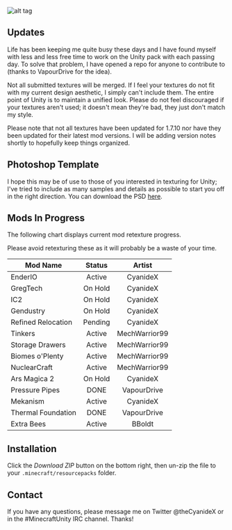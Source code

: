 ![alt tag](http://i.imgur.com/CSXhTzt.png)

Updates
------
Life has been keeping me quite busy these days and I have found myself with less and less free time to work on the Unity pack with each passing day. To solve that problem, I have opened a repo for anyone to contribute to (thanks to VapourDrive for the idea).

Not all submitted textures will be merged. If I feel your textures do not fit with my current design aesthetic, I simply can't include them. The entire point of Unity is to maintain a unified look. Please do not feel discouraged if your textures aren't used; it doesn't mean they're bad, they just don't match my style.

Please note that not all textures have been updated for 1.7.10 nor have they been updated for their latest mod versions. I will be adding version notes shortly to hopefully keep things organized.

Photoshop Template
------
I hope this may be of use to those of you interested in texturing for Unity; I've tried to include as many samples and details as possible to start you off in the right direction. You can download the PSD [here](https://dl.dropboxusercontent.com/u/2609913/Minecraft/Unity/unityTemplate.psd?dl=1 "Unity - PSD").

Mods In Progress
------
The following chart displays current mod retexture progress.

Please avoid retexturing these as it will probably be a waste of your time. 


| Mod Name            | Status          | Artist          |
| ------------------  |:-------------:  | :-------------: |
| EnderIO             | Active          | CyanideX        |
| GregTech            | On Hold         | CyanideX        |
| IC2                 | On Hold         | CyanideX        |
| Gendustry           | On Hold         | CyanideX        |
| Refined Relocation  | Pending         | CyanideX        |
| Tinkers             | Active          | MechWarrior99   |
| Storage Drawers     | Active          | MechWarrior99   |
| Biomes o'Plenty     | Active          | MechWarrior99   |
| NuclearCraft        | Active          | MechWarrior99   |      
| Ars Magica 2        | On Hold         | CyanideX        |
| Pressure Pipes      | DONE            | VapourDrive     |
| Mekanism            | Active          | CyanideX        |
| Thermal Foundation  | DONE            | VapourDrive     |
| Extra Bees          | Active          | BBoldt          |

Installation
------
Click the _Download ZIP_ button on the bottom right, then un-zip the file to your `.minecraft/resourcepacks` folder.

Contact
------
If you have any questions, please message me on Twitter @theCyanideX or in the #MinecraftUnity IRC channel. Thanks!
